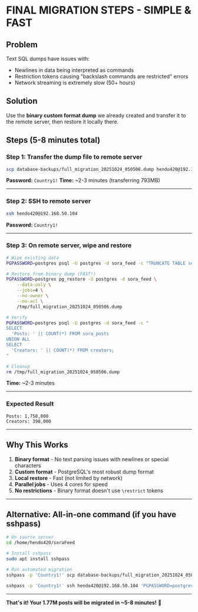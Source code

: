 # FINAL MIGRATION STEPS - SIMPLE & FAST

## Problem
Text SQL dumps have issues with:
- Newlines in data being interpreted as commands
- Restriction tokens causing "backslash commands are restricted" errors
- Network streaming is extremely slow (50+ hours)

## Solution
Use the **binary custom format dump** we already created and transfer it to the remote server, then restore it locally there.

## Steps (5-8 minutes total)

### Step 1: Transfer the dump file to remote server

```bash
scp database-backups/full_migration_20251024_050506.dump hendo420@192.168.50.104:/tmp/
```
**Password:** `Country1!`
**Time:** ~2-3 minutes (transferring 793MB)

---

### Step 2: SSH to remote server

```bash
ssh hendo420@192.168.50.104
```
**Password:** `Country1!`

---

### Step 3: On remote server, wipe and restore

```bash
# Wipe existing data
PGPASSWORD=postgres psql -U postgres -d sora_feed -c "TRUNCATE TABLE sora_posts, creators, scanner_stats CASCADE;"

# Restore from binary dump (FAST!)
PGPASSWORD=postgres pg_restore -U postgres -d sora_feed \
    --data-only \
    --jobs=4 \
    --no-owner \
    --no-acl \
    /tmp/full_migration_20251024_050506.dump

# Verify
PGPASSWORD=postgres psql -U postgres -d sora_feed -c "
SELECT 
  'Posts: ' || COUNT(*) FROM sora_posts
UNION ALL
SELECT 
  'Creators: ' || COUNT(*) FROM creators;
"

# Cleanup
rm /tmp/full_migration_20251024_050506.dump
```
**Time:** ~2-3 minutes

---

### Expected Result

```
Posts: 1,758,000
Creators: 398,000
```

---

## Why This Works

1. **Binary format** - No text parsing issues with newlines or special characters
2. **Custom format** - PostgreSQL's most robust dump format
3. **Local restore** - Fast (not limited by network)
4. **Parallel jobs** - Uses 4 cores for speed
5. **No restrictions** - Binary format doesn't use `\restrict` tokens

---

## Alternative: All-in-one command (if you have sshpass)

```bash
# On source server
cd /home/hendo420/soraFeed

# Install sshpass
sudo apt install sshpass

# Run automated migration
sshpass -p 'Country1!' scp database-backups/full_migration_20251024_050506.dump hendo420@192.168.50.104:/tmp/

sshpass -p 'Country1!' ssh hendo420@192.168.50.104 'PGPASSWORD=postgres psql -U postgres -d sora_feed -c "TRUNCATE TABLE sora_posts, creators, scanner_stats CASCADE;" && PGPASSWORD=postgres pg_restore -U postgres -d sora_feed --data-only --jobs=4 --no-owner --no-acl /tmp/full_migration_20251024_050506.dump && PGPASSWORD=postgres psql -U postgres -d sora_feed -c "SELECT COUNT(*) FROM sora_posts;" && rm /tmp/full_migration_20251024_050506.dump'
```

---

**That's it! Your 1.77M posts will be migrated in ~5-8 minutes!** 🚀

